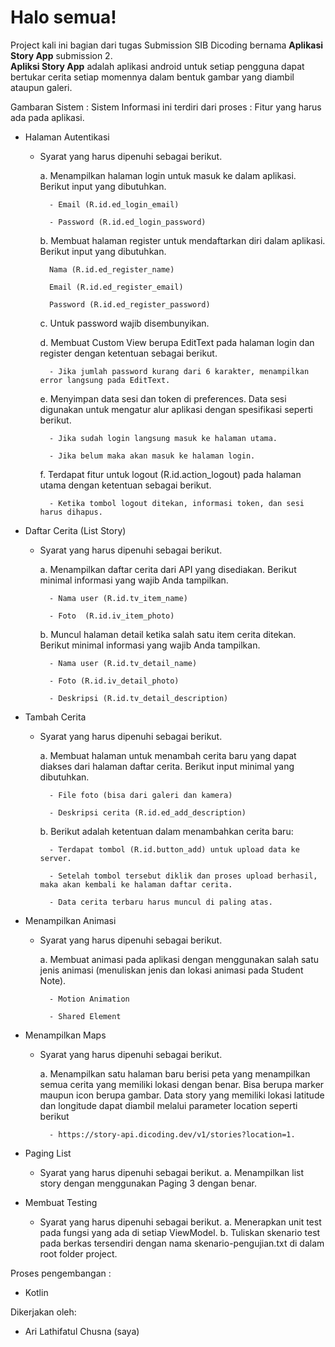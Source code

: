 # Halo semua! 

Project kali ini bagian dari tugas Submission SIB Dicoding bernama **Aplikasi Story App** submission 2.\
**Apliksi Story App** adalah aplikasi android untuk setiap pengguna dapat bertukar cerita setiap momennya 
dalam bentuk gambar yang diambil ataupun galeri. 

Gambaran Sistem :
Sistem Informasi ini terdiri dari proses :
Fitur yang harus ada pada aplikasi.

- Halaman Autentikasi
    * Syarat yang harus dipenuhi sebagai berikut.

        a. Menampilkan halaman login untuk masuk ke dalam aplikasi. Berikut input yang dibutuhkan.

            - Email (R.id.ed_login_email)

            - Password (R.id.ed_login_password)

        b. Membuat halaman register untuk mendaftarkan diri dalam aplikasi. Berikut input yang dibutuhkan.

            Nama (R.id.ed_register_name)

            Email (R.id.ed_register_email)

            Password (R.id.ed_register_password)
            
        c. Untuk password wajib disembunyikan.

        d. Membuat Custom View berupa EditText pada halaman login dan register dengan ketentuan sebagai berikut.

            - Jika jumlah password kurang dari 6 karakter, menampilkan error langsung pada EditText.

        e. Menyimpan data sesi dan token di preferences. Data sesi digunakan untuk mengatur alur aplikasi dengan spesifikasi seperti berikut.

            - Jika sudah login langsung masuk ke halaman utama.

            - Jika belum maka akan masuk ke halaman login. 

        f. Terdapat fitur untuk logout (R.id.action_logout) pada halaman utama dengan ketentuan sebagai berikut.

            - Ketika tombol logout ditekan, informasi token, dan sesi harus dihapus.

- Daftar Cerita (List Story)
    * Syarat yang harus dipenuhi sebagai berikut.

        a. Menampilkan daftar cerita dari API yang disediakan. Berikut minimal informasi yang wajib Anda tampilkan.

            - Nama user (R.id.tv_item_name)

            - Foto  (R.id.iv_item_photo)

        b. Muncul halaman detail ketika salah satu item cerita ditekan. Berikut  minimal informasi yang wajib Anda tampilkan.

            - Nama user (R.id.tv_detail_name)

            - Foto (R.id.iv_detail_photo)

            - Deskripsi (R.id.tv_detail_description)

- Tambah Cerita
    * Syarat yang harus dipenuhi sebagai berikut.

        a. Membuat halaman untuk menambah cerita baru yang dapat diakses dari halaman daftar cerita. Berikut input minimal yang dibutuhkan.

            - File foto (bisa dari galeri dan kamera)

            - Deskripsi cerita (R.id.ed_add_description)

        b. Berikut adalah ketentuan dalam menambahkan cerita baru:

            - Terdapat tombol (R.id.button_add) untuk upload data ke server. 

            - Setelah tombol tersebut diklik dan proses upload berhasil, maka akan kembali ke halaman daftar cerita. 

            - Data cerita terbaru harus muncul di paling atas.

- Menampilkan Animasi
    * Syarat yang harus dipenuhi sebagai berikut.

        a. Membuat animasi pada aplikasi dengan menggunakan salah satu jenis animasi (menuliskan jenis dan lokasi animasi pada Student Note).

            - Motion Animation

            - Shared Element
 - Menampilkan Maps
    * Syarat yang harus dipenuhi sebagai berikut.

        a. Menampilkan satu halaman baru berisi peta yang menampilkan semua cerita yang memiliki lokasi dengan benar. Bisa berupa marker maupun icon berupa gambar. Data story yang memiliki lokasi latitude dan longitude dapat diambil melalui parameter location seperti berikut

            - https://story-api.dicoding.dev/v1/stories?location=1.

- Paging List
    * Syarat yang harus dipenuhi sebagai berikut.
        a. Menampilkan list story dengan menggunakan Paging 3 dengan benar.

- Membuat Testing
    * Syarat yang harus dipenuhi sebagai berikut.
        a. Menerapkan unit test pada fungsi yang ada di setiap ViewModel.
        b. Tuliskan skenario test pada berkas tersendiri dengan nama skenario-pengujian.txt di dalam root folder project.
        
Proses pengembangan :
- Kotlin

Dikerjakan oleh: 
- Ari Lathifatul Chusna (saya)

